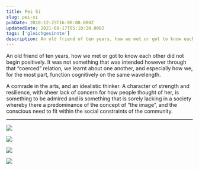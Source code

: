 ```yaml
---
title: Pei Si
slug: pei-si
pubDate: 2018-12-25T16:00:00.000Z
updatedDate: 2021-08-17T05:10:20.000Z
tags: ['gleichgesinnte']
description: An old friend of ten years, how we met or got to know each other did not begin positively. It was not something that was intended however through that “coerced” relation, we learnt about one another, and especially how we, for the most part, function cognitively on the same wavelength.
---
```


An old friend of ten years, how we met or got to know each other did not begin positively. It was not something that was intended however through that “coerced” relation, we learnt about one another, and especially how we, for the most part, function cognitively on the same wavelength.

A comrade in the arts, and an idealistic thinker. A character of strength and resilience, with sheer lack of concern for how people thought of her, is something to be admired and is something that is sorely lacking in a society whereby there a predominance of the concept of “the image”, and the conscious need to fit within the social constraints of the community.

---

![](https://erfianugrah.com/content/images/2021/08/Pei-Si-3.jpg)

![](https://erfianugrah.com/content/images/2021/08/Pei-Si.jpg)

![](https://erfianugrah.com/content/images/2021/08/Pei-Si-1.jpg)

![](https://erfianugrah.com/content/images/2021/08/Pei-Si-2-1.jpg)
